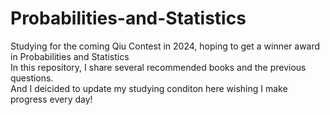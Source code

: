 # Probabilities-and-Statistics
Studying for the coming Qiu Contest in 2024, hoping to get a winner award in Probabilities and Statistics  
 In this repository, I share several recommended books and the previous questions.  
And I deicided to update my studying conditon here wishing I make progress every day!   
